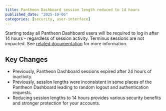 ```yaml
---
title: Pantheon Dashboard session length reduced to 14 hours
published_date: "2025-10-06"
categories: [security, user-interface]
---
```

Starting today all Pantheon Dashboard users will be required to log in after 14 hours - regardless of session activity. Terminus sessions are not impacted. See [related documentation](/faq#pantheon-user-account-login-session-length) for more information.

## Key Changes
* Previously, Pantheon Dashboard sessions expired after 24 hours of inactivity.
* Previously, session lengths were inconsistent in some places of the Pantheon Dashboard leading to random logout and authentication requests.
* Reducing session lengths to 14 hours provides various security benefits and stronger protection for your accounts.
